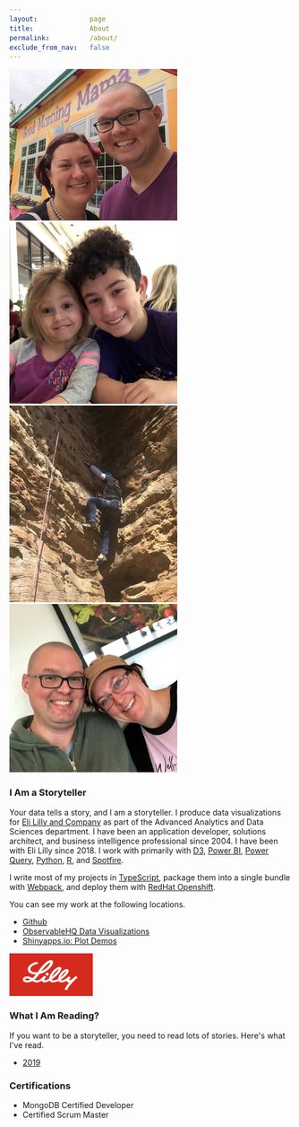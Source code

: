 ```yaml
---
layout:             page
title:              About
permalink:          /about/
exclude_from_nav:   false
---
```


![Jarrett and Angela](/assets/images/jarrett_and_angela.jpg)
![Jackson and Nora](/assets/images/jackson_and_nora.jpeg)
![Jarrett Climbing](/assets/images/jarrett_climbing.jpg)
![Jarrett and Angela](/assets/images/jarrett_and_angela_2.jpeg)


### I Am a Storyteller

Your data tells a story, and I am a storyteller. 
I produce data visualizations for [Eli Lilly and Company](https://www.lilly.com) as part of the Advanced Analytics and Data Sciences department. 
I have been an application developer, solutions architect, and business intelligence professional since 2004. 
I have been with Eli Lilly since 2018. 
I work with primarily with [D3](https://d3js.org), [Power BI](https://powerbi.microsoft.com/), [Power Query](https://docs.microsoft.com/en-us/power-query/), [Python](https://www.python.org/), [R](https://www.r-project.org), and [Spotfire](https://www.tibco.com/products/tibco-spotfire).

I write most of my projects in [TypeScript](http://www.typescriptlang.org/), package them into a single bundle with [Webpack](https://webpack.js.org/), and deploy them with [RedHat Openshift](https://www.openshift.com/).

You can see my work at the following locations.

* [Github](https://github.com/jarrettmeyer)
* [ObservableHQ Data Visualizations](https://observablehq.com/@jarrettmeyer)
* [Shinyapps.io: Plot Demos](https://jarrettmeyer.shinyapps.io/plot_demos/)

![Lilly Logo](/assets/images/lilly.png)

### What I Am Reading?

If you want to be a storyteller, you need to read lots of stories. Here's what I've read.

* [2019](/books/2019/)

### Certifications

* MongoDB Certified Developer
* Certified Scrum Master
